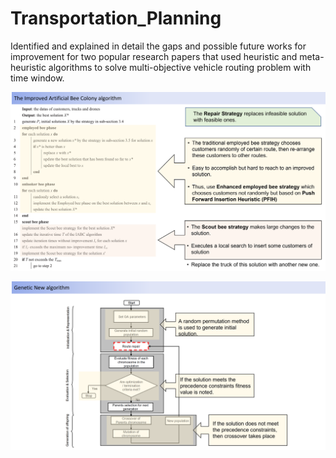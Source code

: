 # Transportation_Planning
Identified and explained in detail the gaps and possible future works for improvement for two popular research papers that used heuristic and meta-heuristic algorithms to solve multi-objective vehicle routing problem with time window.

![](Images/Picture1.png)

![](Images/Picture2.png)
